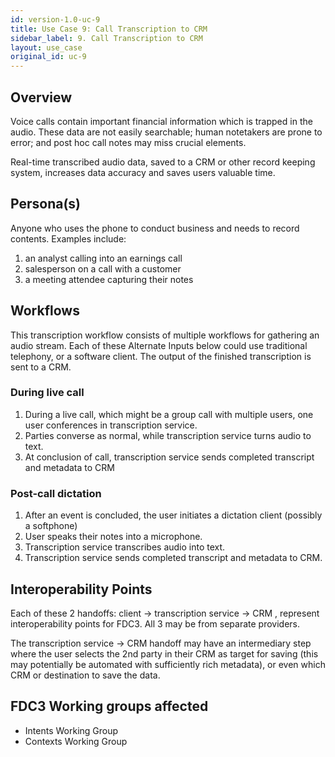 ```yaml
---
id: version-1.0-uc-9
title: Use Case 9: Call Transcription to CRM
sidebar_label: 9. Call Transcription to CRM
layout: use_case
original_id: uc-9
---
```


## Overview

Voice calls contain important financial information which is trapped in the audio.  These data are not easily searchable; human notetakers are prone to error; and post hoc call notes may miss crucial elements.

Real-time transcribed audio data, saved to a CRM or other record keeping system, increases data accuracy and saves users valuable time.

## Persona(s)

Anyone who uses the phone to conduct business and needs to record contents.  Examples include:

1. an analyst calling into an earnings call
1. salesperson on a call with a customer
1. a meeting attendee capturing their notes

## Workflows

This transcription workflow consists of multiple workflows for gathering an audio stream.  Each of these Alternate Inputs below could use traditional telephony, or a software client.  The output of the finished transcription is sent to a CRM.

### During live call

1. During a live call, which might be a group call with multiple users, one user conferences in transcription service.
1. Parties converse as normal, while transcription service turns audio to text.
1. At conclusion of call, transcription service sends completed transcript and metadata to CRM

### Post-call dictation

1. After an event is concluded, the user initiates a dictation client (possibly a softphone)
1. User speaks their notes into a microphone.
1. Transcription service transcribes audio into text.
1. Transcription service sends completed transcript and metadata to CRM.

## Interoperability Points

Each of these 2 handoffs:  client → transcription service → CRM , represent interoperability points for FDC3.  All 3 may be from separate providers.

The transcription service → CRM handoff may have an intermediary step where the user selects the 2nd party in their CRM as target for saving (this may potentially be automated with sufficiently rich metadata), or even which CRM or destination to save the data.

## FDC3 Working groups affected

- Intents Working Group
- Contexts Working Group
